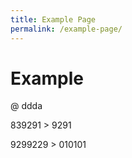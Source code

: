 ```yaml
---
title: Example Page
permalink: /example-page/
---
```

# Example

@ ddda

839291 > 9291

9299229 > 010101
